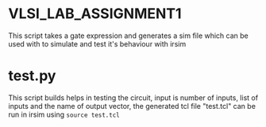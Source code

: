 # VLSI_LAB_ASSIGNMENT1
 This script takes a gate expression and generates a sim file which can be used with to simulate and test it's behaviour with irsim
 
 # test.py
 This script builds helps in testing the circuit, input is number of inputs, list of inputs and the name of output vector, the generated tcl file "test.tcl" can be run in irsim using `source test.tcl` 
